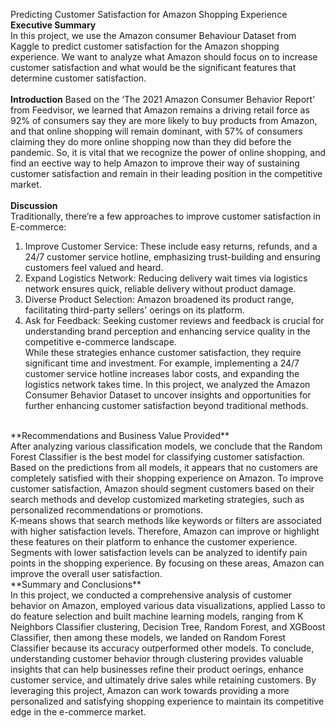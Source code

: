 
Predicting Customer Satisfaction for Amazon Shopping Experience
<br>
**Executive Summary**<br>
In this project, we use the Amazon consumer Behaviour Dataset from Kaggle to predict customer satisfaction for the Amazon shopping experience. We want to analyze what Amazon should focus on to increase customer satisfaction and what would be the significant features that determine customer satisfaction.<br>
<br>
**Introduction**
Based on the ‘The 2021 Amazon Consumer Behavior Report’ from Feedvisor, we learned that Amazon remains a driving retail force as 92% of consumers say they are more likely to buy products from Amazon, and that online shopping will remain dominant, with 57% of consumers claiming they do more online shopping now than they did before the pandemic. So, it is vital that we recognize the power of online shopping, and find an e ective way to help Amazon to improve their way of sustaining customer satisfaction and remain in their leading position in the competitive market.<br>
<br>
**Discussion**<br>
Traditionally, there’re a few approaches to improve customer satisfaction in E-commerce:<br>
1. Improve Customer Service: These include easy returns, refunds, and a 24/7 customer service hotline, emphasizing trust-building and ensuring customers feel valued and heard.<br>
2. Expand Logistics Network: Reducing delivery wait times via logistics network ensures quick, reliable delivery without product damage.<br>
3. Diverse Product Selection: Amazon broadened its product range, facilitating third-party sellers' o erings on its platform.<br>
4. Ask for Feedback: Seeking customer reviews and feedback is crucial for understanding brand perception and enhancing service quality in the competitive e-commerce landscape.<br>
While these strategies enhance customer satisfaction, they require significant time and investment. For example, implementing a 24/7 customer service hotline increases labor costs, and expanding the logistics network takes time. In this project, we analyzed the Amazon Consumer Behavior Dataset to uncover insights and opportunities for further enhancing customer satisfaction beyond traditional methods.<br>
<br>
**Recommendations and Business Value Provided**<br>
After analyzing various classification models, we conclude that the Random Forest Classifier is the best model for classifying customer satisfaction. Based on the predictions from all models, it appears that no customers are completely satisfied with their shopping experience on Amazon. To improve customer satisfaction, Amazon should segment customers based on their search methods and develop customized marketing strategies, such as personalized recommendations or promotions.<br>
K-means shows that search methods like keywords or filters are associated with higher satisfaction levels. Therefore, Amazon can improve or highlight these features on their platform to enhance the customer experience. Segments with lower satisfaction levels can be analyzed to identify pain points in the shopping experience. By focusing on these areas, Amazon can improve the overall user satisfaction.
<br>
**Summary and Conclusions**<br>
In this project, we conducted a comprehensive analysis of customer behavior on Amazon, employed various data visualizations, applied Lasso to do feature selection and built machine learning models, ranging from K Neighbors Classifier clustering, Decision Tree, Random Forest, and XGBoost Classifier, then among these models, we landed on Random Forest Classifier because its accuracy outperformed other models. To conclude, understanding customer behavior through clustering provides valuable insights that can help businesses refine their product o erings, enhance customer service, and ultimately drive sales while retaining customers. By leveraging this project, Amazon can work towards providing a more personalized and satisfying shopping experience to maintain its competitive edge in the e-commerce market.<br>
